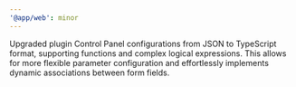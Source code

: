```yaml
---
'@app/web': minor
---
```


Upgraded plugin Control Panel configurations from JSON to TypeScript format, supporting functions and complex logical expressions. This allows for more flexible parameter configuration and effortlessly implements dynamic associations between form fields.
